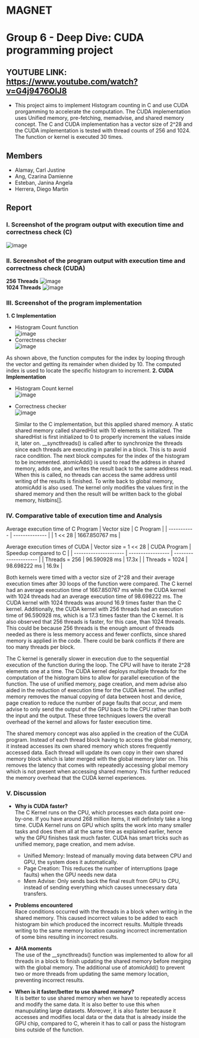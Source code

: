 # MAGNET
# Group 6 - Deep Dive: CUDA programming project
## YOUTUBE LINK: https://www.youtube.com/watch?v=G4j9476OIJ8

- This project aims to implement Histogram counting in C and use CUDA prorgamming to accelerate the computation. The CUDA implementation uses Unified memory, pre-fetching, memadvise, and shared memory concept. The C and CUDA implementation has a vector size of 2^28 and the CUDA implementation is tested with thread counts of 256 and 1024. The function or kernel is executed 30 times.
  
## Members

* Alamay, Carl Justine
* Ang, Czarina Damienne
* Esteban, Janina Angela
* Herrera, Diego Martin

## Report

### I. Screenshot of the program output with execution time and correctness check (C)
   ![image](https://github.com/user-attachments/assets/27c8ffd3-09e1-400d-9d5d-3e0b77011ff0)
<br/>
### II. Screenshot of the program output with execution time and correctness check (CUDA)
**256 Threads**
  ![image](https://github.com/user-attachments/assets/06dd69b1-420a-4316-a5d2-02386bac75e8)
<br/>
**1024 Threads**
  ![image](https://github.com/user-attachments/assets/4f736d28-b66d-4a27-b68c-3172b735b43d)
<br/>
### III. Screenshot of the program implementation
**1. C Implementation**
   - Histogram Count function<br/>
     ![image](https://github.com/user-attachments/assets/c87c1404-1a1d-4206-9a4b-7f360cb195b3)
   - Correctness checker<br/>
     ![image](https://github.com/user-attachments/assets/e09484fe-b7d0-4469-8028-263fb27231c6)

  As shown above, the function computes for the index by looping through the vector and getting its remainder when divided by 10. The computed index is used to locate the specific histogram to increment.
**2. CUDA Implementation**
   - Histogram Count kernel<br/>
     ![image](https://github.com/user-attachments/assets/ee82de7f-76ff-42c1-a329-34b1cd1511ad)
   - Correctness checker<br/>
     ![image](https://github.com/user-attachments/assets/57496315-5671-4d53-8f43-695ee7ecfb96)

     Similar to the C implementation, but this applied shared memory. A static shared memory called sharedHist with 10 elements is initialized. The sharedHist is first initialized to 0 to properly increment the values inside it, later on. __syncthreads() is called after to synchronize the threads since each threads are executing in parallel in a block. This is to avoid race condition. The next block computes for the index of the histogram to be incremented. atomicAdd() is used to read the address in shared memory, adds one, and writes the result back to the same address read. When this is called, no threads can access the same address until writing of the results is finished. To write back to global memory, atomicAdd is also used. The kernel only modifies the values first in the shared memory and then the result will be written back to the global memory, histbins[].
     
### IV. Comparative table of execution time and Analysis
Average execution time of C Program
| Vector size | C Program      | 
| ----------- | -------------- | 
| 1 << 28     | 1667.850767 ms |


Average execution times of CUDA
| Vector size = 1 << 28 | CUDA Program      | Speedup compared to C |
| --------------------- | ----------------- | --------------------- |
| Threads = 256         | 96.590928 ms      | 17.3x                 |
| Threads = 1024        | 98.698222 ms      | 16.9x                 |


Both kernels were timed with a vector size of 2^28 and their average execution times after 30 loops of the function were compared. The C kernel had an average execution time of 1667.850767 ms while the CUDA kernel with 1024 threads had an average execution time of 98.698222 ms. The CUDA kernel with 1024 threads was around 16.9 times faster than the C kernel. Additionally, the CUDA kernel with 256 threads had an execution time of 96.590928 ms, which is a 17.3 times faster than the C kernel. It is also observed that 256 threads is faster, for this case, than 1024 threads. This could be because 256 threads is the enough amount of threads needed as there is less memory access and fewer conflicts, since shared memory is applied in the code. There could be bank conflicts if there are too many threads per block.
<br/>

The C kernel is generally slower in execution due to the sequential execution of the function during the loop. The CPU will have to iterate 2^28 elements one at a time. The CUDA kernel deploys multiple threads for the computation of the histogram bins to allow for parallel execution of the function. The use of unified memory, page creation, and mem advise also aided in the reduction of execution time for the CUDA kernel. The unified memory removes the manual copying of data between host and device, page creation to reduce the number of page faults that occur, and mem advise to only send the output of the GPU back to the CPU rather than both the input and the output. These three techniques lowers the overall overhead of the kernel and allows for faster execution time.
<br/>

The shared memory concept was also applied in the creation of the CUDA program. Instead of each thread block having to access the global memory, it instead accesses its own shared memory which stores frequently accessed data. Each thread will update its own copy in their own shared memory block which is later merged with the global memory later on. This removes the latency that comes with repeatedly accessing global memory which is not present when accessing shared memory. This further reduced the memory overhead that the CUDA kernel experiences.
<br/>

### V. Discussion
- **Why is CUDA faster?** <br/>
The C Kernel runs on the CPU, which processes each data point one-by-one. If you have around 268 million items, it will definitely take a long time.
CUDA Kernel runs on GPU which splits the work into many smaller tasks and does them all at the same time as explained earlier, hence why the GPU finishes task much faster. CUDA has smart tricks such as unified memory, page creation, and mem advise. 
  - Unified Memory: Instead of manually moving data between CPU and GPU, the system does it automatically.
  - Page Creation: This reduces the number of interruptions (page faults) when the GPU needs new data
  - Mem Advise: Only sends back the final result from GPU to CPU, instead of sending everything which causes unnecessary data transfers.

- **Problems encountered** <br/>
Race conditions occurred with the threads in a block when writing in the shared memory. This caused incorrect values to be added to each histogram bin which produced the incorrect results. Multiple threads writing to the same memory location causing incorrect incrementation of some bins resulting in incorrect results.

- **AHA moments** <br/>
The use of the __syncthreads() function was implemented to allow for all threads in a block to finish updating the shared memory before merging with the global memory. The additional use of atomicAdd() to prevent two or more threads from updating the same memory location, preventing incorrect results.

- **When is it faster/better to use shared memory?** <br/>
It is better to use shared memory when we have to repeatedly access and modify the same data. It is also better to use this when manupulating large datasets. Moreover, it is also faster because it accesses and modifies local data or the data that is already inside the GPU chip, compared to C, wherein it has to call or pass the histogram bins outside of the function. 
